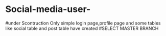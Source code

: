 # Social-media-user-
#under Scontruction Only simple login page,profile page and some tables like social table and post table have created  #SELECT MASTER BRANCH
